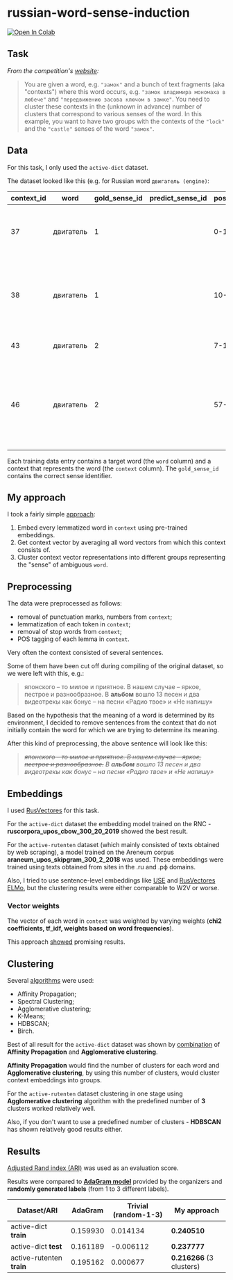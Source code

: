 # russian-word-sense-induction

[![Open In Colab](https://colab.research.google.com/assets/colab-badge.svg)](https://colab.research.google.com/drive/1PqSbjrHX8yCs4KUY2igpQCJGeKcvYkae?usp=sharing)

## Task
*From the competition's [website](https://nlpub.github.io/russe-wsi-kit/):*

> You are given a word, e.g. `"замок"` and a bunch of text fragments (aka "contexts") where this word occurs, e.g. `"замок владимира мономаха в любече"` and `"передвижению засова ключом в замке"`. You need to cluster these contexts in the (unknown in advance) number of clusters that correspond to various senses of the word. In this example, you want to have two groups with the contexts of the `"lock"` and the `"castle"` senses of the word `"замок"`.

## Data
For this task, I only used the `active-dict` dataset.

The dataset looked like this (e.g. for Russian word `двигатель (engine)`:

| context_id | word      | gold_sense_id | predict_sense_id | positions | context                                                      |
| ---------- | --------- | ------------- | ---------------- | --------- | ------------------------------------------------------------ |
| 37         | двигатель | 1             |                  | 0-10      | Двигатель взревел, и машина резко рванулась с места          |
| 38         | двигатель | 1             |                  | 10-20     | Если один двигатель откажет, остальные дотянут самолет до места посадки |
| 43         | двигатель | 2             |                  | 7-17      | Труд – двигатель культуры                                    |
| 46         | двигатель | 2             |                  | 57-67     | Он откроет тебе широкий кредит, а кредит, братец ты мой, двигатель торговли и коммерции |

Each training data entry contains a target word (the `word` column) and a context that represents the word (the `context` column). The `gold_sense_id` contains the correct sense identifier.

## My approach
I took a fairly simple [approach](https://arxiv.org/ftp/arxiv/papers/1803/1803.05795.pdf):

1. Embed every lemmatized word in `context` using pre-trained embeddings.
2. Get context vector by averaging all word vectors from which this context consists of.
3. Cluster context vector representations into different groups representing the "sense" of ambiguous `word`.

## Preprocessing
The data were preprocessed as follows:

* removal of punctuation marks, numbers from `context`;
* lemmatization of each token in `context`;
* removal of stop words from `context`;
* POS tagging of each lemma in `context`.

Very often the context consisted of several sentences.

Some of them have been cut off during compiling of the original dataset, so we were left with this, e.g.:

> японского – то милое и приятное. В нашем случае – яркое, пестрое и разнообразное. В **альбом** вошло 13 песен и два видеотрекы как бонус – на песни «Радио твое» и «Не напишу»

Based on the hypothesis that the meaning of a word is determined by its environment, I decided to remove sentences from the context that do not initially contain the word for which we are trying to determine its meaning.

After this kind of preprocessing, the above sentence will look like this:

> *<s>японского – то милое и приятное. В нашем случае – яркое, пестрое и разнообразное.</s> В **альбом** вошло 13 песен и два видеотрекы как бонус – на песни «Радио твое» и «Не напишу»*

## Embeddings
I used [RusVectores](https://rusvectores.org/ru/models/) for this task.

For the `active-dict` dataset the embedding model trained on the RNC - **ruscorpora_upos_cbow_300_20_2019** showed the best result.

For the `active-rutenten` dataset (which mainly consisted of texts obtained by web scraping), a model trained on the Areneum corpus **araneum_upos_skipgram_300_2_2018** was used. These embeddings were trained using texts obtained from sites in the .ru and .рф domains.

Also, I tried to use sentence-level embeddings like [USE](https://tfhub.dev/google/universal-sentence-encoder-multilingual/3) and [RusVectores ELMo](https://rusvectores.org/ru/models/), but the clustering results were either comparable to W2V or worse.

### Vector weights
The vector of each word in `context` was weighted by varying weights (**chi2 coefficients, tf_idf, weights based on word frequencies**). 

This approach [showed](http://www.dialog-21.ru/media/4538/arefyevn_ermolaevp_panchenkoa.pdf) promising results.

## Clustering
Several [algorithms](http://www.dialog-21.ru/media/4385/panchenko.pdf) were used:
* Affinity Propagation;
* Spectral Clustering;
* Agglomerative clustering;
* K-Means;
* HDBSCAN;
* Birch.

Best of all result for the `active-dict` dataset was shown by [combination](http://www.dialog-21.ru/media/4311/kutuzovab.pdf) of **Affinity Propagation** and **Agglomerative clustering**.

**Affinity Propagation** would find the number of clusters for each word and **Agglomerative clustering**, by using this number of clusters, would cluster context embeddings into groups.

For the `active-rutenten` dataset clustering in one stage using **Agglomerative clustering** algorithm with the predefined number of **3** clusters worked relatively well.

Also, if you don't want to use a predefined number of clusters - **HDBSCAN** has shown relatively good results either.

## Results
[Adjusted Rand index (ARI)](https://en.wikipedia.org/wiki/Rand_index#Adjusted_Rand_index) was used as an evaluation score.

Results were compared to **[AdaGram model](https://github.com/lopuhin/python-adagram)** provided by the organizers and **randomly generated labels** (from 1 to 3 different labels).

| Dataset/ARI  | AdaGram  | Trivial (random-1-3)  | My approach  |
|---|---|---|---|
| active-dict **train**  |0.159930|0.014134|**0.240510**|
| active-dict **test**  |0.161189|-0.006112|**0.237777**|
| active-rutenten **train** |0.195162|0.000677|**0.216266** (3 clusters)|
